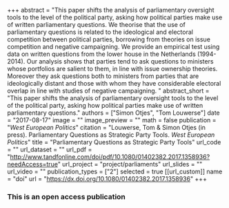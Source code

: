 +++
abstract = "This paper shifts the analysis of parliamentary oversight tools to the level of the political party, asking how political parties make use of written parliamentary questions. We theorise that the use of parliamentary questions is related to the ideological and electoral competition between political parties, borrowing from theories on issue competition and negative campaigning. We provide an empirical test using data on written questions from the lower house in the Netherlands (1994-2014). Our analysis shows that parties tend to ask questions to ministers whose portfolios are salient to them, in line with issue ownership theories. Moreover they ask questions both to ministers from parties that are ideologically distant and those with whom they have considerable electoral overlap in line with studies of negative campaigning. "
abstract_short = "This paper shifts the analysis of parliamentary oversight tools to the level of the political party, asking how political parties make use of written parliamentary questions."
authors = ["Simon Otjes", "Tom Louwerse"]
date = "2017-08-17"
image = ""
image_preview = ""
math = false
publication = "*West European Politics*"
citation = "Louwerse, Tom & Simon Otjes (in press). Parliamentary Questions as Strategic Party Tools. *West European Politics*"
title = "Parliamentary Questions as Strategic Party Tools"
url_code = ""
url_dataset = ""
url_pdf = "http://www.tandfonline.com/doi/pdf/10.1080/01402382.2017.1358936?needAccess=true"
url_project = "project/parliaments"
url_slides = ""
url_video = ""
publication_types = ["2"]
selected = true
[[url_custom]]
  name = "doi"
  url = "https://dx.doi.org/10.1080/01402382.2017.1358936"
+++

### This is an open access publication <i class="ai ai-open-access"></i> <i class="fa fa-creative-commons" aria-hidden="true"></i>

